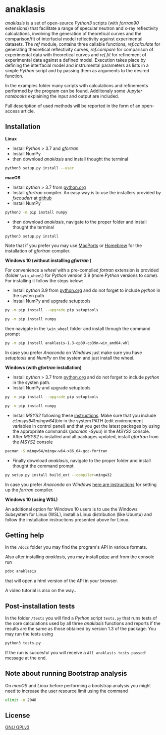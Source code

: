 # anaklasis 

_anaklasis_ is a set of open-source _Python3_ scripts (with _fortran90_ extensions) that facilitate a range of specular neutron and x-ray reflectivity calculations, involving the generation of theoretical curves and the comparison/fit of interfacial model reflectivity against experimental datasets.  The _ref_ module, contains three callable functions, _ref.calculate_ for generating theoretical reflectivity curves, _ref.compare_ for comparison of experimental data with theoretical curves and _ref.fit_ for refinement of experimental data against a defined model. Execution takes place by defining the interfacial model and instrumental parameters as lists in a simple _Python_ script and by passing them as arguments to the desired function.

In the examples folder many scripts with calculations and refinements performed by the program can be found. Addiitonaly some _Jupyter notebooks_ explaining the input and output are included.

Full description of used methods will be reported in the form of an open-access article.

## Installation

**Linux**

- Install _Python_ > 3.7 and _gfortran_
- Install NumPy
- then download _anaklasis_ and install thought the terminal

```bash
python3 setup.py install --user
```

**macOS**

- Install _python_ > 3.7 from [python.org](https://www.python.org/downloads/)
- Install _gfortran_ compiler. An easy way is to use the installers provided by _fxcoudert_ at [github](https://github.com/fxcoudert/gfortran-for-macOS)
- Install NumPy  

```bash
python3 -m pip install numpy
```

- then download _anaklasis_, navigate to the proper folder  and install thought the terminal

```bash
python3 setup.py install
```

Note that if you prefer you may use [MacPorts](https://www.macports.org) or [Homebrew](https://brew.sh) for the installation of _gfortran_ compiler.

**Windows 10 (without installing _gfortran_ )**

For convenience a _wheel_ with a pre-compiled _fortran_ extension is provided (folder `\win_wheel`) for _Python_ version 3.9 (more _Python_ versions to come). For installing it follow the steps below:

- Install _python_ 3.9 from [python.org](https://www.python.org/downloads/) and do not forget to include _python_ in the systen path.
- Install NumPy and upgrade setuptools
```bash
py -m pip install --upgrade pip setuptools

py -m pip install numpy
```

then navigate in the `\win_wheel` folder and install through the command prompt

```bash
py -m pip install anaklasis-1.3-cp39-cp39m-win_amd64.whl
```

In case you prefer *Anaconda* on *Windows* just make sure you have _setuptools_ and _NumPy_ on the system and just install the wheel.

**Windows (with _gfortran_ installation)**

- Install _python_ > 3.7 from [python.org](https://www.python.org/downloads/) and do not forget to include _python_ in the systen path.
- Install NumPy and upgrade setuptools
```bash
py -m pip install --upgrade pip setuptools

py -m pip install numpy
```
- Install _MSYS2_ following these [instructions](https://www.scivision.dev/install-msys2-windows). Make sure that you include _c:\msys64\mingw64\bin_ in the system PATH (edit environement variables in control panel) and that you get the latest packages by using the appropriate commands (_pacman_ _-Syuu_) in the _MSYS2_ console.
- After _MSYS2_ is installed and all packages updated, install _gfortran_ from the _MSYS2_ console

```bash
pacman -S mingw64/mingw-w64-x86_64-gcc-fortran
```

- Finally download _anaklasis_, navigate to the proper folder and install thought the command prompt

```bash
py setup.py install build_ext --compiler=mingw32
```

In case you prefer *Anaconda* on *Windows* [here are instructions](https://python-at-risoe.pages.windenergy.dtu.dk/compiling-on-windows/configuration.html) for setting up the _fortran_ compiler. 

**Windows 10 (using WSL)**

An additional option for Windows 10 users is to use the Windows Subsystem for Linux (WSL), install a Linux distribution (like Ubuntu) and follow the installation instructions presented above for Linux.

## Getting help

In the `/docs` folder you may find the program's API in various formats.

Also after installing *anaklasis*, you may install [pdoc](https://pdoc3.github.io/pdoc/) and from the console run

```python
pdoc anaklasis
```

that will open a html version of the API in your browser.

A video tutorial is also on the way..

## Post-installation tests

In the folder `/tests` you will find a _Python_ script `tests.py` that runs tests of the core calculations used by all three _anaklasis_ functions and reports if the results are the same as those obtained by version 1.3 of the package. You may run the tests using

```bash
python3 tests.py
```

If the run is succesful you will receive a `All anaklasis tests passed!` message at the end.

## Note about running Bootstrap analysis

On _macOS_ and _Linux_ before performing a bootstrap analysis you might need to increase the user resource limit using the command

```bash
ulimit -n 2048
```

## License
[GNU GPLv3](https://choosealicense.com/licenses/gpl-3.0/)
